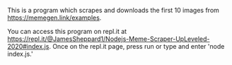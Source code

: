 This is a program which scrapes and downloads the first 10 images from https://memegen.link/examples.

You can access this program on repl.it at https://repl.it/@JamesSheppard1/Nodejs-Meme-Scraper-UpLeveled-2020#index.js.
Once on the repl.it page, press run or type and enter 'node index.js.'

